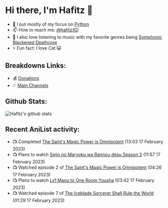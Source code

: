 # Hi there, I'm Hafitz 👋
- 🐍 I put mostly of my focus on [Python](https://python.org)
- 📫 How to reach me: [@hafitzXD](https://t.me/hafitzXD)
- 🎵 I also love listening to music with my favorite genres being [Symphonic Blackened Deathcore](https://youtu.be/qyYmS_iBcy4)
- ⚡ Fun fact: I love Cat 😺

## Breakdowns Links:
- 💰 [Donations](https://t.me/TheBreakdowns/2)
- ✨ [Main Channels](https://t.me/TheBreakdowns)

## Github Stats:
![Hafitz's github stats](https://github-readme-stats.vercel.app/api?username=breakdowns&show_icons=true&count_private=true&bg_color=00000000&text_color=777)

## Recent AniList activity:
<!-- ANILIST_ACTIVITY:start -->

-   📺 Completed [The Saint's Magic Power is Omnipotent](https://anilist.co/anime/123802) (13:03 17 February 2023)
-   📺 Plans to watch [Seijo no Maryoku wa Bannou desu Season 2](https://anilist.co/anime/146206) (11:57 17 February 2023)
-   📺 Watched episode 2 of [The Saint's Magic Power is Omnipotent](https://anilist.co/anime/123802) (04:26 17 February 2023)
-   📺 Plans to watch [Lv1 Maou to One Room Yuusha](https://anilist.co/anime/146836) (03:42 17 February 2023)
-   📺 Watched episode 7 of [The Iceblade Sorcerer Shall Rule the World](https://anilist.co/anime/148116) (01:29 17 February 2023)

<!-- ANILIST_ACTIVITY:end -->
